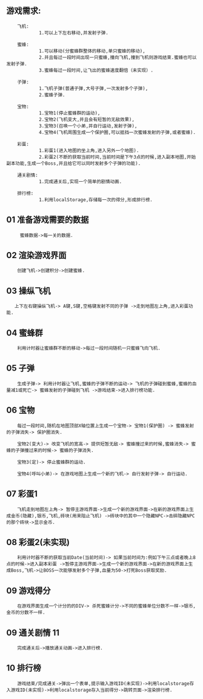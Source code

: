 
## 游戏需求:

        飞机:
                1.可以上下左右移动,并发射子弹.

        蜜蜂:
                1.可以移动(分蜜蜂群整体的移动,单只蜜蜂的移动),
                2.并且每过一段时间出现一只蜜蜂,撞向飞机,撞到飞机则游戏结束.蜜蜂也可以发射子弹.
                3.蜜蜂每过一段时间,让飞出的蜜蜂速度翻倍（未实现）.

        子弹:
                1.飞机子弹(普通子弹,大号子弹,一次发射多个子弹),
                2.蜜蜂子弹.

        宝物:
                1.宝物1(停止蜜蜂群的运动),
                2.宝物2(飞机变大,并且会有短暂的无敌效果),
                3.宝物3(召唤一个小弟,并自行运动,发射子弹),
                4.宝物4(飞机周围生成一个保护圈,可以抵挡一次蜜蜂发射的子弹,或者蜜蜂).

        彩蛋: 
                1.彩蛋1(进入地图的坐上角,进入另外一个地图).
                2.彩蛋2(不断的获取当前时间,当前时间是下午3点的时候,进入副本地图,开始副本功能,生成一个Boss,并且给它可以同时发射多个子弹的功能).

        通关剧情:
                1.完成通关后,实现一个简单的剧情动画.
                
        排行榜:
                1.利用localStorage,存储每一次的得分,形成排行榜.        


## 01 准备游戏需要的数据

         蜜蜂数据->每一关的数据.

## 02 渲染游戏界面

        创建飞机->创建积分->创建蜜蜂.

## 03 操纵飞机 

       上下左右键操纵飞机-> A键,S键,空格键发射不同的子弹 ->走到地图左上角,进入彩蛋功能. 

## 04 蜜蜂群

        利用计时器让蜜蜂群不断的移动->每过一段时间随机一只蜜蜂飞向飞机.

## 05 子弹

        生成子弹-> 利用计时器让飞机,蜜蜂的子弹不断的运动-> 飞机的子弹碰到蜜蜂,蜜蜂的血量减1或死亡-> 蜜蜂发射的子弹碰到飞机 ->游戏结束->进入排行榜功能.

## 06  宝物

        每过一段时间,随机在地图顶部X轴位置上生成一个宝物-> 宝物1(保护圈) -> 蜜蜂发射的子弹消失-> 保护圈消失. 

        宝物2(变大)-> 改变飞机的宽高-> 提供短暂无敌-> 蜜蜂撞过来的时候,蜜蜂消失-> 蜜蜂的子弹撞过来的时候-> 蜜蜂的子弹消失.

        宝物3(定)-> 停止蜜蜂群的运动.

        宝物4(呼叫小弟)-> 在游戏地图上生成一个新的飞机-> 自行发射子弹-> 自行运动.

## 07 彩蛋1 

        飞机走到地图左上角-> 暂停主游戏界面->生成一个新的游戏界面->在新的游戏界面上生成金币(隐藏),银币,飞机,砖块(用来阻止飞机) ->砖块中的其中一个隐藏NPC->击碎隐藏NPC的那个砖块->显示金币.

## 08 彩蛋2(未实现)

        利用计时器不断的获取当前Date(当前时间)-> 如果当前时间为:例如下午三点或者晚上8点的时候->进入副本彩蛋 ->暂停主游戏界面->生成一个新的游戏界面->在新的游戏界面上生成Boss,飞机->让BOSS一次能够发射多个子弹,血量为50->打死Boss获取奖励.
        
## 09 游戏得分

        在游戏界面生成一个计分的的DIV-> 杀死蜜蜂计分->不同的蜜蜂单位分数不一样->银币,金币的分数不一样.      

## 09 通关剧情  11
        完成通关后->播放通关动画->进入排行榜.

## 10 排行榜

        游戏结束/完成通关->弹出一个表单,提示输入游戏ID(未实现)->利用localstorage存入游戏ID(未实现)->利用localstorage存入当前得分->跳转页面->渲染排行榜.




        
